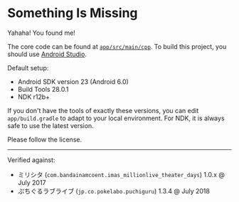 # Something Is Missing

Yahaha! You found me!

The core code can be found at [`app/src/main/cpp`](app/src/main/cpp). To build this project, you should use [Android Studio](https://developer.android.com/studio/index.html).

Default setup:

- Android SDK version 23 (Android 6.0)
- Build Tools 28.0.1
- NDK r12b+

If you don't have the tools of exactly these versions, you can edit `app/build.gradle` to adapt to your local environment. For NDK, it is always safe to use the latest version.

Please follow the license.

---

Verified against:

- ミリシタ (`com.bandainamcoent.imas_millionlive_theater_days`) 1.0.x @ July 2017
- ぷちぐるラブライブ (`jp.co.pokelabo.puchiguru`) 1.3.4 @ July 2018
